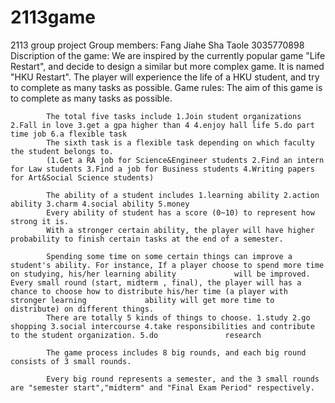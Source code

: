 # 2113game
2113 group project
Group members: Fang Jiahe 
               Sha Taole  3035770898
Discription of the game: We are inspired by the currently popular game "Life Restart", and decide to design a similar but more complex game. It is named "HKU Restart". The                              player will experience the life of a HKU student, and try to complete as many tasks as possible.
Game rules: The aim of this game is to complete as many tasks as possible.

            The total five tasks include 1.Join student organizations 2.Fall in love 3.get a gpa higher than 4 4.enjoy hall life 5.do part time job 6.a flexible task
            The sixth task is a flexible task depending on which faculty the student belongs to. 
            (1.Get a RA job for Science&Engineer students 2.Find an intern for Law students 3.Find a job for Business students 4.Writing papers for Art&Social Science students)
            
            The ability of a student includes 1.learning ability 2.action ability 3.charm 4.social ability 5.money
            Every ability of student has a score (0~10) to represent how strong it is.
            With a stronger certain ability, the player will have higher probability to finish certain tasks at the end of a semester.
            
            Spending some time on some certain things can improve a student's ability. For instance, If a player choose to spend more time on studying, his/her learning ability             will be improved. Every small round (start, midterm , final), the player will has a chance to choose how to distribute his/her time (a player with stronger learning             ability will get more time to distribute) on different things.
            There are totally 5 kinds of things to choose. 1.study 2.go shopping 3.social intercourse 4.take responsibilities and contribute to the student organization. 5.do               research
            
            The game process includes 8 big rounds, and each big round consists of 3 small rounds.
            
            Every big round represents a semester, and the 3 small rounds are "semester start","midterm" and "Final Exam Period" respectively.
            
            

